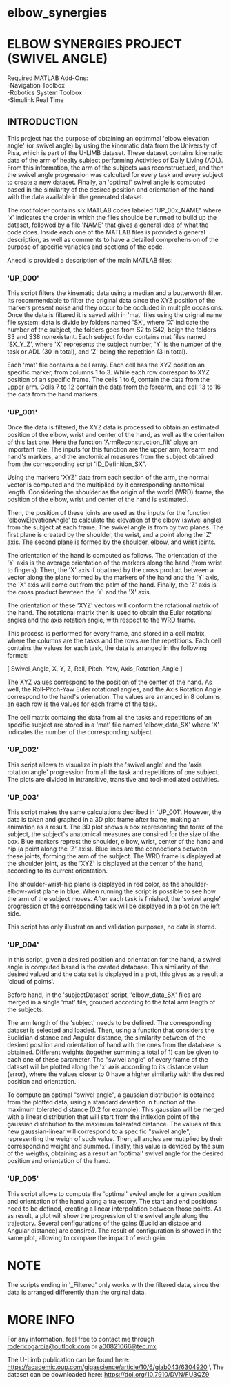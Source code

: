 # elbow_synergies


# ELBOW SYNERGIES PROJECT (SWIVEL ANGLE)

Required MATLAB Add-Ons: \
-Navigation Toolbox \
-Robotics System Toolbox \
-Simulink Real Time 

## INTRODUCTION

This project has the purpose of obtaining an optimmal 'elbow elevation angle' (or swivel angle) by using the kinematic
data from the University of Pisa, which is part of the U-LIMB dataset. These dataset contains kinematic data of the arm
of healty subject performing Activities of Daily Living (ADL). From this information, the arm of the subjects was
reconstructued, and then the swivel angle progression was calculted for every task and every subject to create a new dataset. 
Finally, an 'optimal' swivel angle is computed based in the similarity of the desired position and orientation  of the hand
with the data available in the generated dataset.

The root folder contains six MATLAB codes labeled 'UP_00x_NAME" where 'x' indicates the order in which the files
shoulde be runned to build up the dataset, followed by a file 'NAME' that gives a general idea of what the code does.
Inside each one of the MATLAB files is provided a general description, as well as comments to have a detailed
comprehension of the purpose of specific variables and sections of the code.

Ahead is provided a description of the main MATLAB files:

### 'UP_000' 
This script filters the kinematic data using a median and a butterworth filter. Its recommendable to filter the
original data since the XYZ position of the markers present noise and they occur to be occluded in multiple occasions. 
Once the data is filtered it is saved with in 'mat' files using the orignal name file system: data is divide by 
folders named 'SX', where 'X' indicate the number of the subject, the folders goes from S2 to S42, beign the folders 
S3 and S38 nonexistant. Each subject folder contains mat files named 'SX_Y_Z', where 'X' represents the subject number, 
'Y' is the number of the task or ADL (30 in total), and 'Z' being the repetition (3 in total).

Each 'mat' file contains a cell array. Each cell has the XYZ position an specific marker, from columns 1 to 3. While
each row correspon to XYZ position of an specific frame. The cells 1 to 6, contain the data from the upper arm. 
Cells 7 to 12 contain the data from the forearm, and cell 13 to 16 the data from the hand markers.

### 'UP_001'

Once the data is filtered, the XYZ data is processed to obtain an estimated position of the elbow, wrist and center of 
the hand, as well as the orientaiton of this last one. Here the function 'ArmReconstruction_filt' plays an important role. 
The inputs for this function are the upper arm, forearm and hand's markers, and the anotomical measures from the subject 
obtained from the corresponding script 'ID_Definition_SX".

Using the markers 'XYZ' data from each section of the arm, the normal vector is computed and the multiplied by it 
corresponding anatomical length. Considering the shoulder as the origin of the world (WRD) frame, the position 
of the elbow, wrist and center of the hand is estimated.

Then, the position of these joints are used as the inputs for the function 'elbowElevationAngle' to calculate the elevation
of the elbow (swivel angle) from the subject at each frame. The swivel angle is from by two planes. The first plane is 
created by the shoulder, the wrist, and a point along the 'Z' axis. The second plane is formed by the shoulder, elbow, and
wrist joints.

The orientation of the hand is computed as follows. The orientation of the 'Y' axis is the average orientation of the markers
along the hand (from wrist to fingers). Then, the 'X' axis if obatined by the cross product between a vector along 
the plane formed by the markers of the hand and the 'Y' axis, the 'X' axis will come out from the palm of the hand. Finally,
the 'Z' axis is the cross product bewteen the 'Y' and the 'X' axis.

The orientation of these 'XYZ' vectors will conform the rotational matrix of the hand. The rotational matrix then is used
to obtain the Euler rotational angles and the axis rotation angle, with respect to the WRD frame.

This process is performed for every frame, and stored in a cell matrix, where the columns are the tasks and the rows are 
the repetitions. Each cell contains the values for each task, the data is arranged in the following format:

[ Swivel_Angle, X, Y, Z, Roll, Pitch, Yaw, Axis_Rotation_Angle ]

The XYZ values correspond to the position of the center of the hand. As well, the Roll-Pitch-Yaw Euler rotational
angles, and the Axis Rotation Angle correspond to the hand's orienation. The values are arranged in 8 columns, an each row
is the values for each frame of the task.

The cell matrix containg the data from all the tasks and repetitions of an specific subject are stored in a 'mat' file named
'elbow_data_SX' where 'X' indicates the number of the corresponding subject.

### 'UP_002'
This script allows to visualize in plots the 'swivel angle' and the 'axis rotation angle' progression from all the task and
repetitions of one subject. The plots are divided in intransitive, transitive and tool-mediated activities.

### 'UP_003' 
This script makes the same calculations decribed in 'UP_001'. However, the data is taken and graphed in a 3D plot frame
after frame, making an animation as a result. The 3D plot shows a box representing the torax of the subject, the subject's
anatomical measures are consired for the size of the box. Blue markers represt the shoulder, elbow, wrist, center of the hand
and hip (a point along the 'Z' axis). Blue lines are the connections between these joints, forming the arm of the subject.
The WRD frame is displayed at the shoulder joint, as the 'XYZ' is displayed at the center of the hand, according to
its current orientation.

The shoulder-wrist-hip plane is displayed in red color, as the shoulder-elbow-wrist plane in blue. When running the script
is possible to see how the arm of the subject moves. After each task is finished, the 'swivel angle' progression of the
corresponding task will be displayed in a plot on the left side.

This script has only illustration and validation purposes, no data is stored.

### 'UP_004'
In this script, given a desired position and orientation for the hand, a swivel angle is computed based is the created
database. This similarity of the desired valued and the data set is displayed in a plot, this gives as a result a 
'cloud of points'.

Before hand, in the 'subjectDataset' script, 'elbow_data_SX' files are merged in a single 'mat' file, grouped according to
the total arm length of the subjects.

The arm length of the 'subject' needs to be defined. The corresponding dataset is selected and loaded. Then, using a 
function that considers the Euclidian distance and Angular distance, the similarity between of the desired position 
and orientation of hand with the ones from the database is obtained. Different weights (together summing a total of 1) can be 
given to each one of these parameter. The "swivel angle" of every frame of the dataset will be plotted along the 'x' axis 
according to its distance value (error), where the values closer to 0 have a higher similarity with the desired 
position and orientation.

To compute an optimal "swivel angle", a gaussian distribution is obtained from the plotted data, using a standard deviation
in function of the maximum tolerated distance (0.2 for example). This gaussian will be merged with a linear distribution that
will start from the inflexion point of the gaussian distribution to the maximum tolerated distance. The values of this new 
gaussian-linear will correspond to a specific "swivel angle", representing the weigh of such value. 
Then, all angles are mutiplied by their correspondind weight and summed. Finally, this value is devided by the sum of the 
weigths, obtaining as a result an 'optimal' swivel angle for the desired position and orientation of the hand.

### 'UP_005' 
This script allows to compute the 'optimal' swivel angle for a given position and orientation of the hand along a trajectory. 
The start and end positions need to be defined, creating a linear interpolation between those points.
As as result, a plot will show the progression of the swivel angle along the trajectory. Several configurations of the
gains (Euclidian distace and Angular distance) are consired. The result of configuration is showed in the same plot, 
allowing to compare the impact of each gain. 

# NOTE
The scripts ending in '_Filtered' only works with the filtered data, since the data is arranged differently than the
orginal data.


# MORE INFO 

For any information, feel free to contact me through <rodericogarcia@outlook.com> or <a00821066@tec.mx>

The U-Limb publication can be found here: https://academic.oup.com/gigascience/article/10/6/giab043/6304920
\ The dataset can be downloaded here: https://doi.org/10.7910/DVN/FU3QZ9
